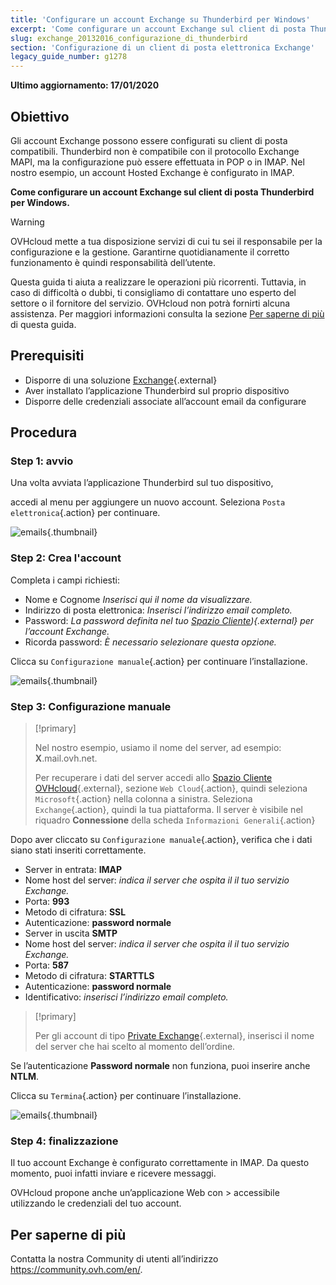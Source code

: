 ```yaml
---
title: 'Configurare un account Exchange su Thunderbird per Windows'
excerpt: 'Come configurare un account Exchange sul client di posta Thunderbird per Windows'
slug: exchange_20132016_configurazione_di_thunderbird
section: 'Configurazione di un client di posta elettronica Exchange'
legacy_guide_number: g1278
---
```


**Ultimo aggiornamento: 17/01/2020**

## Obiettivo

Gli account Exchange possono essere configurati su client di posta compatibili. Thunderbird non è compatibile con il protocollo Exchange MAPI, ma la configurazione può essere effettuata in POP o in IMAP. Nel nostro esempio, un account Hosted Exchange è configurato in IMAP.

**Come configurare un account Exchange sul client di posta Thunderbird per Windows.**

> [!warning]
>
> OVHcloud mette a tua disposizione servizi di cui tu sei il responsabile per la configurazione e la gestione. Garantirne quotidianamente il corretto funzionamento è quindi responsabilità dell’utente.
> 
> Questa guida ti aiuta a realizzare le operazioni più ricorrenti. Tuttavia, in caso di difficoltà o dubbi, ti consigliamo di contattare uno esperto del settore 
> o il fornitore del servizio. OVHcloud non potrà fornirti alcuna assistenza. Per maggiori informazioni consulta la sezione [Per saperne di più](../exchange_20132016_configurazione_di_thunderbird/#per_saperne_di_piu_1)
> di questa guida.
> 

## Prerequisiti

- Disporre di una soluzione [Exchange](https://www.ovh.it/emails/){.external}
- Aver installato l’applicazione Thunderbird sul proprio dispositivo
- Disporre delle credenziali associate all’account email da configurare

## Procedura

### Step 1: avvio
Una volta avviata l’applicazione Thunderbird sul tuo dispositivo,

accedi al menu per aggiungere un nuovo account. Seleziona `Posta elettronica`{.action} per continuare.

![emails](images/configuration-thunderbird-exchange-step1.png){.thumbnail}


### Step 2: Crea l'account
Completa i campi richiesti:

- Nome e Cognome *Inserisci qui il nome da visualizzare.*
- Indirizzo di posta elettronica: *Inserisci l’indirizzo email completo.*
- Password:  *La password definita nel tuo [Spazio Cliente](https://www.ovh.com/auth/?action=gotomanager&from=https://www.ovh.it/&ovhSubsidiary=it)){.external} per l’account Exchange.*
- Ricorda password:  *È necessario selezionare questa opzione.*

Clicca su `Configurazione manuale`{.action} per continuare l’installazione.


![emails](images/configuration-thunderbird-exchange-step2.png){.thumbnail}


### Step 3: Configurazione manuale

> [!primary]
>
> Nel nostro esempio, usiamo il nome del server, ad esempio: **X**.mail.ovh.net.
> 
> Per recuperare i dati del server accedi allo [Spazio Cliente OVHcloud](https://www.ovh.com/auth/?action=gotomanager&from=https://www.ovh.it/&ovhSubsidiary=it){.external}, sezione `Web Cloud`{.action}, quindi seleziona `Microsoft`{.action}
>  nella colonna a sinistra. Seleziona `Exchange`{.action}, quindi la tua piattaforma. Il server è visibile nel riquadro **Connessione** della scheda `Informazioni Generali`{.action}
> 

Dopo aver cliccato su `Configurazione manuale`{.action}, verifica che i dati siano stati inseriti correttamente.

- Server in entrata: **IMAP** 
- Nome host del server: *indica il server che ospita il il tuo servizio Exchange.*
- Porta:  **993**
- Metodo di cifratura:   **SSL**
- Autenticazione:  **password normale**
- Server in uscita **SMTP**
- Nome host del server: *indica il server che ospita il il tuo servizio Exchange.* 
- Porta:  **587** 
- Metodo di cifratura:  **STARTTLS** 
- Autenticazione:  **password normale** 
- Identificativo: *inserisci l’indirizzo email completo.*

> [!primary]
>
> Per gli account di tipo [Private Exchange](../exchange_pirmi_zingsniai_su_private_serveriu/){.external}, inserisci il nome del server che hai scelto al momento dell’ordine.
>

Se l’autenticazione **Password normale** non funziona, puoi inserire anche **NTLM**.

Clicca su `Termina`{.action} per continuare l’installazione.


![emails](images/configuration-thunderbird-exchange-step3.png){.thumbnail}


### Step 4: finalizzazione

Il tuo account Exchange è configurato correttamente in IMAP. Da questo momento, puoi infatti inviare e ricevere messaggi.

OVHcloud propone anche un’applicazione Web con > accessibile utilizzando le credenziali del tuo account.


## Per saperne di più

Contatta la nostra Community di utenti all’indirizzo <https://community.ovh.com/en/>.
